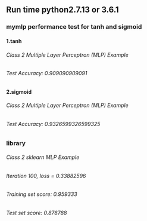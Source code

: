 ## Run time python2.7.13 or 3.6.1


### mymlp performance test for tanh and sigmoid



#### 1.tanh

###### Class 2 Multiple Layer Perceptron (MLP) Example
###### Test Accuracy: 0.909090909091


#### 2.sigmoid

###### Class 2 Multiple Layer Perceptron (MLP) Example
###### Test Accuracy: 0.9326599326599325


### library

###### Class 2 sklearn MLP Example
###### Iteration 100, loss = 0.33882596
###### Training set score: 0.959333
###### Test set score: 0.878788
